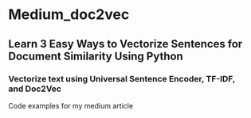 # Medium_doc2vec

## Learn 3 Easy Ways to Vectorize Sentences for Document Similarity Using Python
### Vectorize text using Universal Sentence Encoder, TF-IDF, and Doc2Vec

Code examples for my medium article 
